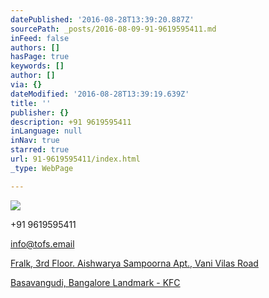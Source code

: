 ```yaml
---
datePublished: '2016-08-28T13:39:20.887Z'
sourcePath: _posts/2016-08-09-91-9619595411.md
inFeed: false
authors: []
hasPage: true
keywords: []
author: []
via: {}
dateModified: '2016-08-28T13:39:19.639Z'
title: ''
publisher: {}
description: +91 9619595411
inLanguage: null
inNav: true
starred: true
url: 91-9619595411/index.html
_type: WebPage

---
```

![](https://the-grid-user-content.s3-us-west-2.amazonaws.com/b8145659-9fe4-4d22-b7ca-5142a66f7212.jpg)

+91 9619595411

info@tofs.email

[Fralk, 3rd Floor. Aishwarya Sampoorna Apt., Vani Vilas Road][0]

[Basavangudi, Bangalore Landmark - KFC][0]

[0]: https://app.thegrid.io/posts/ed44e755-e9a9-4eb6-ad77-938215ccdc4e/null